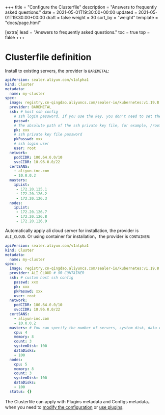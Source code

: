 +++
title = "Configure the Clusterfile"
description = "Answers to frequently asked questions."
date = 2021-05-01T19:30:00+00:00
updated = 2021-05-01T19:30:00+00:00
draft = false
weight = 30
sort_by = "weight"
template = "docs/page.html"

[extra]
lead = "Answers to frequently asked questions."
toc = true
top = false
+++

# Clusterfile definition

Install to existing servers, the provider is `BAREMETAL`:

```yaml
apiVersion: sealer.aliyun.com/v1alpha1
kind: Cluster
metadata:
  name: my-cluster
spec:
  image: registry.cn-qingdao.aliyuncs.com/sealer-io/kubernetes:v1.19.8
  provider: BAREMETAL
  ssh: # host ssh config
    # ssh login password. If you use the key, you don't need to set the password
    passwd:
    # The absolute path of the ssh private key file, for example, /root/.ssh/id_rsa
    pk: xxx
    # ssh private key file password
    pkPasswd: xxx
    # ssh login user
    user: root
  network:
    podCIDR: 100.64.0.0/10
    svcCIDR: 10.96.0.0/22
  certSANS:
    - aliyun-inc.com
    - 10.0.0.2
  masters:
    ipList:
     - 172.20.125.1
     - 172.20.126.2
     - 172.20.126.3
  nodes:
    ipList:
     - 172.20.126.7
     - 172.20.126.8
     - 172.20.126.9
```

Automatically apply ali cloud server for installation, the provider is `ALI_CLOUD`. Or using container for installation，the provider is `CONTAINER`:

```yaml
apiVersion: sealer.aliyun.com/v1alpha1
kind: Cluster
metadata:
  name: my-cluster
spec:
  image: registry.cn-qingdao.aliyuncs.com/sealer-io/kubernetes:v1.19.8 # name of CloudImage
  provider: ALI_CLOUD # OR CONTAINER
  ssh: # custom host ssh config
    passwd: xxx
    pk: xxx
    pkPasswd: xxx
    user: root
  network:
    podCIDR: 100.64.0.0/10
    svcCIDR: 10.96.0.0/22
  certSANS:
    - aliyun-inc.com
    - 10.0.0.2
  masters: # You can specify the number of servers, system disk, data disk, cpu and memory size
    cpu: 4
    memory: 8
    count: 3
    systemDisk: 100
    dataDisks:
    - 100
  nodes:
    cpu: 5
    memory: 8
    count: 3
    systemDisk: 100
    dataDisks:
    - 100
  status: {}
```

The Clusterfile can apply with Plugins metadata and Configs metadata，when you need to [modify the configuration](../getting-started/using-plugin.md) or [use plugins](../getting-started/using-config.md).
